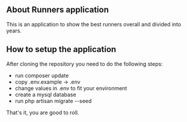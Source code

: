 ## About Runners application

This is an application to show the best runners overall and divided into years.

## How to setup the application
After cloning the repository you need to do the following steps:

- run composer update
- copy .env.example -> .env
- change values in .env to fit your environment
- create a mysql database
- run php artisan migrate --seed

That's it, you are good to roll.
